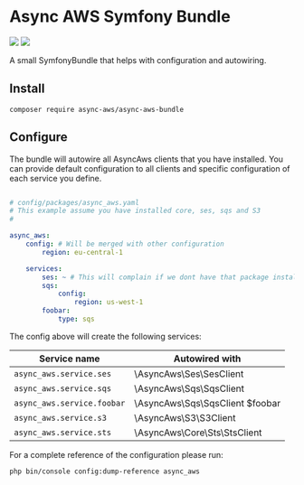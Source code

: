 # Async AWS Symfony Bundle

![](https://github.com/async-aws/symfony-bundle/workflows/Tests/badge.svg?branch=master)
![](https://github.com/async-aws/symfony-bundle/workflows/BC%20Check/badge.svg?branch=master)

A small SymfonyBundle that helps with configuration and autowiring.

## Install

```cli
composer require async-aws/async-aws-bundle
```

## Configure

The bundle will autowire all AsyncAws clients that you have installed. You can
provide default configuration to all clients and specific configuration of each
service you define.

```yaml

# config/packages/async_aws.yaml
# This example assume you have installed core, ses, sqs and S3
#

async_aws:
    config: # Will be merged with other configuration
        region: eu-central-1

    services:
        ses: ~ # This will complain if we dont have that package installed
        sqs:
            config:
                region: us-west-1
        foobar:
            type: sqs
```

The config above will create the following services:

| Service name               | Autowired with                  |
| -------------------------- | ------------------------------- |
| `async_aws.service.ses`    | \AsyncAws\Ses\SesClient
| `async_aws.service.sqs`    | \AsyncAws\Sqs\SqsClient
| `async_aws.service.foobar` | \AsyncAws\Sqs\SqsClient $foobar
| `async_aws.service.s3`     | \AsyncAws\S3\S3Client
| `async_aws.service.sts`    | \AsyncAws\Core\Sts\StsClient

For a complete reference of the configuration please run:

```cli
php bin/console config:dump-reference async_aws
```
